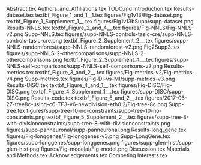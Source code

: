 Abstract.tex
Authors_and_Affiliations.tex
TODO.md
Introduction.tex
Results-dataset.tex
textbf_Figure_1_and_1__1.tex
figures/Fig1v13/Fig-dataset.png
textbf_Figure_1_Supplement_1__.tex
figures/Fig1v13bSupp/supp-dataset.png
Results-NNLS.tex
textbf_Figure_2_and_4__.tex
figures/Fig-NNLS/Fig-NNLS-v2.png
Supp-NNLS.tex
figures/supp-NNLS-controls-tasic-cre/supp-NNLS-controls-tasic-cre.png
textbf_Figure_2_Supplement_2__.tex
figures/supp-NNLS-randomforest/supp-NNLS-randomforest-v2.png
Fig2Supp3.tex
figures/supp-NNLS-2-othercomparisons/supp-NNLS-2-othercomparisons.png
textbf_Figure_2_Supplement_4__.tex
figures/supp-NNLS-self-comparisons/supp-NNLS-self-comparisons-v2.png
Results-metrics.tex
textbf_Figure_3_and_2__.tex
figures/Fig-metrics-v2/Fig-metrics-v4.png
Supp-metrics.tex
figures/Fig-DI-vs-MI/supp-metrics-v3.png
Results-DISC.tex
textbf_Figure_4_and_1__.tex
figures/Fig-DISC/Fig-DISC.png
textbf_Figure_4_Supplement_1__.tex
figures/supp-DISC/supp-DISC.png
Results-code.tex
textbf_Figure_5_and_2__.tex
figures/2017-06-27-tree8c-using-c6-TF3-v6-newdivision-eth0.2/Fig-tree-8c.png
Supp-tree.tex
figures/supp-tree-10-no-constraints/supp-tree-10-no-constraints.png
textbf_Figure_5_Supplement_2__.tex
figures/supp-tree-8-with-divisionconstraints/supp-tree-8-with-divisionconstraints.png
figures/supp-panneuronal/supp-panneuronal.png
Results-long_gene.tex
figures/Fig-longgenes/Fig-longgenes-v3.png
Supp-LongGene.tex
figures/supp-longgenes/supp-longgenes.png
figures/supp-glen-hist/supp-glen-hist.png
figures/Fig-modelai/Fig-model.png
Discussion.tex
Materials and Methods.tex
Acknowledgements.tex
Competing Interests.tex